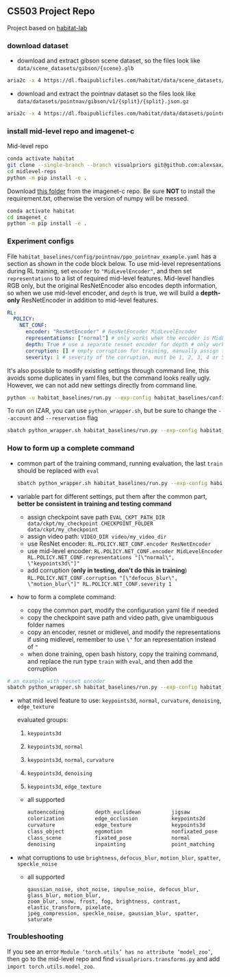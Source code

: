 ## CS503 Project Repo

Project based on [habitat-lab](HABITAT_README.md)

### download dataset
- download and extract gibson scene dataset, so the files look like `data/scene_datasets/gibson/{scene}.glb`
  
```bash 
aria2c -x 4 https://dl.fbaipublicfiles.com/habitat/data/scene_datasets/gibson_habitat.zip
```
    
- download and extract the pointnav dataset so the files look like `data/datasets/pointnav/gibson/v1/{split}/{split}.json.gz`

```bash 
aria2c -x 4 https://dl.fbaipublicfiles.com/habitat/data/datasets/pointnav/gibson/v1/pointnav_gibson_v1.zip
```


### install mid-level repo and imagenet-c

Mid-level repo

```bash
conda activate habitat
git clone --single-branch --branch visualpriors git@github.com:alexsax/midlevel-reps.git
cd midlevel-reps
python -m pip install -e .
```

Download [this folder](https://github.com/hendrycks/robustness/tree/master/ImageNet-C/imagenet_c) from the imagenet-c repo.
Be sure **NOT** to install the requirement.txt, otherwise the version of numpy will be messed. 

```bash
conda activate habitat
cd imagenet_c
python -m pip install -e .
```

### Experiment configs

File `habitat_baselines/config/pointnav/ppo_pointnav_example.yaml` has a section as shown in the code block below.
To use mid-level representations during RL training, set `encoder` to `"MidLevelEncoder"`, and then set `representations` to a list of required mid-level features. 
Mid-level handles RGB only, but the original ResNetEncoder also encodes depth information, so when we use mid-level encoder, and `depth` is true, we will build a **depth-only** ResNetEncoder in addition to mid-level features. 

```yaml
RL:
  POLICY:
    NET_CONF:
      encoder: "ResNetEncoder" # ResNetEncoder MidLevelEncoder
      representations: ["normal"] # only works when the encoder is MidLevelEncoder
      depth: True # use a separate resnet encoder for depth # only works when the encoder is MidLevelEncoder
      corruption: [] # empty corruption for training, manually assign this during testing 
      severity: 1 # severity of the corruption, must be 1, 2, 3, 4 or 5
```

It's also possible to modify existing settings through command line, this avoids some duplicates in yaml files, but the command looks really ugly.
However, we can not add new settings directly from command line. 

```bash
python -u habitat_baselines/run.py --exp-config habitat_baselines/config/pointnav/ppo_pointnav_example.yaml --run-type train RL.POLICY.NET_CONF.representations "[\"normal\", \"keypoints3d\"]"
```

To run on IZAR, you can use `python_wrapper.sh`, but be sure to change the `--account` and `--reservation` flag

```bash
sbatch python_wrapper.sh habitat_baselines/run.py --exp-config habitat_baselines/config/pointnav/ppo_pointnav_example.yaml --run-type train RL.POLICY.NET_CONF.representations "[\"normal\", \"keypoints3d\"]"
```

### How to form up a complete command 

- common part of the training command, running evaluation, the last `train` should be replaced with `eval`
    
    ```bash
    sbatch python_wrapper.sh habitat_baselines/run.py --exp-config habitat_baselines/config/pointnav/ppo_pointnav_example.yaml --run-type train
    ```
    
- variable part for different settings, put them after the common part, **better be consistent in training and testing command**
    - assign checkpoint save path `EVAL_CKPT_PATH_DIR data/ckpt/my_checkpoint CHECKPOINT_FOLDER data/ckpt/my_checkpoint`
    - assign video path: `VIDEO_DIR video/my_video_dir`
    - use ResNet encoder: `RL.POLICY.NET_CONF.encoder ResNetEncoder`
    - use mid-level encoder: `RL.POLICY.NET_CONF.encoder MidLevelEncoder RL.POLICY.NET_CONF.representations "[\"normal\", \"keypoints3d\"]"`
    - add corruption (**only in testing, don't do this in training**)
     `RL.POLICY.NET_CONF.corruption "[\"defocus_blur\", \"motion_blur\"]" RL.POLICY.NET_CONF.severity 1`

- how to form a complete command:
    - copy the common part, modify the configuration yaml file if needed
    - copy the checkpoint save path and video path, give unambiguous folder names
    - copy an encoder, resnet or midlevel, and modify the representations if using midlevel, remember to use `\"` for an representation instead of `"`
    - when done training, open bash history, copy the training command, and replace the run type `train` with `eval`, and then add the corruption


```bash
# an example with resnet encoder
sbatch python_wrapper.sh habitat_baselines/run.py --exp-config habitat_baselines/config/pointnav/ppo_pointnav_example.yaml --run-type train EVAL_CKPT_PATH_DIR data/ckpt/my_checkpoint CHECKPOINT_FOLDER data/ckpt/my_checkpoint VIDEO_DIR video/my_video_dir RL.POLICY.NET_CONF.encoder ResNetEncoder
```

- what mid level feature to use: `keypoints3d`, `normal`, `curvature`, `denoising`, `edge_texture`
    
    evaluated groups: 
    
    1. `keypoints3d` 
    
    2. `keypoints3d`, `normal` 
    
    3. `keypoints3d`, `normal`, `curvature`  
    
    4. `keypoints3d`, `denoising`  
    
    5. `keypoints3d`, `edge_texture`
    
    - all supported
        
        ```bash
        autoencoding          depth_euclidean          jigsaw                  reshading          
        colorization          edge_occlusion           keypoints2d             room_layout      
        curvature             edge_texture             keypoints3d             segment_unsup2d        
        class_object          egomotion                nonfixated_pose         segment_unsup25d
        class_scene           fixated_pose             normal                  segment_semantic      
        denoising             inpainting               point_matching          vanishing_point
        ```
        

- what corruptions to use `brightness`, `defocus_blur`, `motion_blur`, `spatter`, `speckle_noise`
    - all supported
        
        ```
        gaussian_noise, shot_noise, impulse_noise, defocus_blur, glass_blur, motion_blur, 
        zoom_blur, snow, frost, fog, brightness, contrast, elastic_transform, pixelate, 
        jpeg_compression, speckle_noise, gaussian_blur, spatter, saturate
        ```


### Troubleshooting 

If you see an error `Module ‘torch.utils’ has no attribute ‘model_zoo’`, then go to the mid-level repo and find `visualpriors.transforms.py` and add `import torch.utils.model_zoo`.